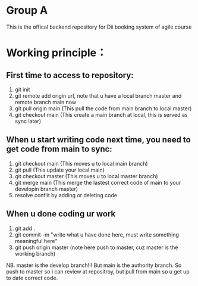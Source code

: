 # Group A
This is the offical backend repository for Dii booking system of agile course

# Working principle：

## First time to access to repository:
1. git init 
2. git remote add origin url, note that u have a local branch master and remote branch main now
3. git pull origin main (This pull the code from main branch to local master)
4. git checkout main (This create a main branch at local, this is served as sync later)

## When u start writing code next time, you need to get code from main to sync:
1. git checkout main (This moves u to local main branch)
2. git pull (This update your local main)
3. git checkout master (This moves u to local master branch)
4. git merge main (This merge the lastest correct code of main to your developin branch master)
5. resolve conflit by adding or deleting code

## When u done coding ur work
1. git add .
2. git commit -m "write what u have done here, must write something meaningful here"
3. git push origin master  (note here push to master, cuz master is the working branch)

NB. master is the develop branch!!! But main is the authority branch.
    So push to master so i can review at repositroy, but pull from main so u get up to date correct code.